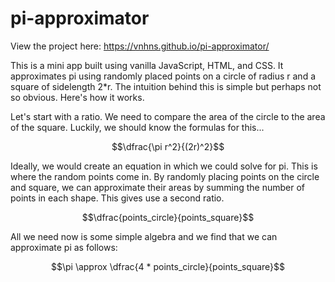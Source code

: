 # pi-approximator

View the project here: https://vnhns.github.io/pi-approximator/

This is a mini app built using vanilla JavaScript, HTML, and CSS. It approximates pi using randomly placed points on a circle of radius r and a square of sidelength 2*r. The intuition behind this is simple but perhaps not so obvious. Here's how it works.

Let's start with a ratio. We need to compare the area of the circle to the area of the square. Luckily, we should know the formulas for this...

$$\dfrac{\pi r^2}{(2r)^2}$$

Ideally, we would create an equation in which we could solve for pi. This is where the random points come in. By randomly placing points on the circle and square, we can approximate their areas by summing the number of points in each shape. This gives use a second ratio.

$$\dfrac{points_circle}{points_square}$$

All we need now is some simple algebra and we find that we can approximate pi as follows:

$$\pi \approx \dfrac{4 * points_circle}{points_square}$$
